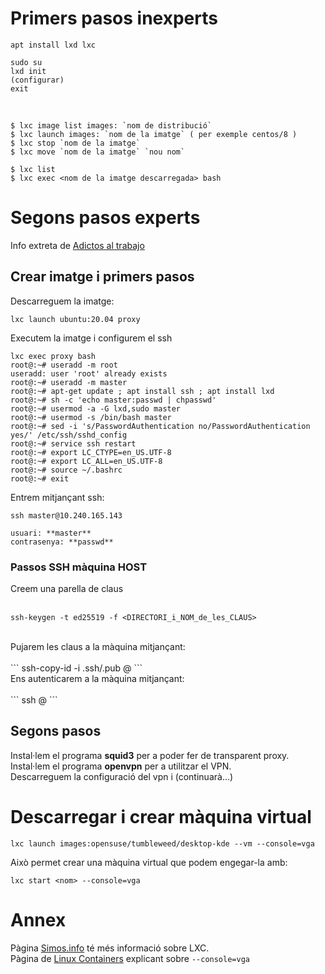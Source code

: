 # Primers pasos inexperts

```
apt install lxd lxc

sudo su
lxd init
(configurar)
exit
```
<br />

```
$ lxc image list images: `nom de distribució`
$ lxc launch images: `nom de la imatge` ( per exemple centos/8 )
$ lxc stop `nom de la imatge`
$ lxc move `nom de la imatge` `nou nom`

$ lxc list
$ lxc exec <nom de la imatge descarregada> bash
```

# Segons pasos experts

Info extreta de [Adictos al trabajo](https://www.adictosaltrabajo.com/2018/07/11/amaras-lxd-por-encima-de-todas-las-cosas/)<br />

## Crear imatge i primers pasos

Descarreguem la imatge: <br />

```lxc launch ubuntu:20.04 proxy```

Executem la imatge i configurem el ssh

```
lxc exec proxy bash
root@:~# useradd -m root
useradd: user 'root' already exists
root@:~# useradd -m master
root@:~# apt-get update ; apt install ssh ; apt install lxd
root@:~# sh -c 'echo master:passwd | chpasswd'
root@:~# usermod -a -G lxd,sudo master
root@:~# usermod -s /bin/bash master
root@:~# sed -i 's/PasswordAuthentication no/PasswordAuthentication yes/' /etc/ssh/sshd_config
root@:~# service ssh restart
root@:~# export LC_CTYPE=en_US.UTF-8
root@:~# export LC_ALL=en_US.UTF-8
root@:~# source ~/.bashrc
root@:~# exit
```

Entrem mitjançant ssh:

```
ssh master@10.240.165.143

usuari: **master**
contrasenya: **passwd**
```

### Passos SSH màquina HOST

Creem una parella de claus<br />
<br />
```
ssh-keygen -t ed25519 -f <DIRECTORI_i_NOM_de_les_CLAUS>
```
<br />
Pujarem les claus a la màquina mitjançant:<br />
<br />
```
ssh-copy-id -i .ssh/<NOM_de_la_CLAU>.pub <USUARI>@<IP_o_NOM_de_la_MAQUINA>
```
<br />
Ens autenticarem a la màquina mitjançant:<br />
<br />
```
ssh <USUARI>@<IP_o_NOM_de_la_MAQUINA>
```

## Segons pasos

Instal·lem el programa **squid3** per a poder fer de transparent proxy.<br />
Instal·lem el programa **openvpn** per a utilitzar el VPN.<br />
Descarreguem la configuració del vpn i (continuarà...)

# Descarregar i crear màquina virtual

```
lxc launch images:opensuse/tumbleweed/desktop-kde --vm --console=vga
```

Això permet crear una màquina virtual que podem engegar-la amb:

```
lxc start <nom> --console=vga
```

# Annex

Pàgina [Simos.info](https://blog.simos.info/how-to-use-the-lxd-proxy-device-to-map-ports-between-the-host-and-the-containers/) té més informació sobre LXC.<br />
Pàgina de [Linux Containers](https://discuss.linuxcontainers.org/t/lxd-4-4-has-been-released/8574) explicant sobre <code>--console=vga</code>
